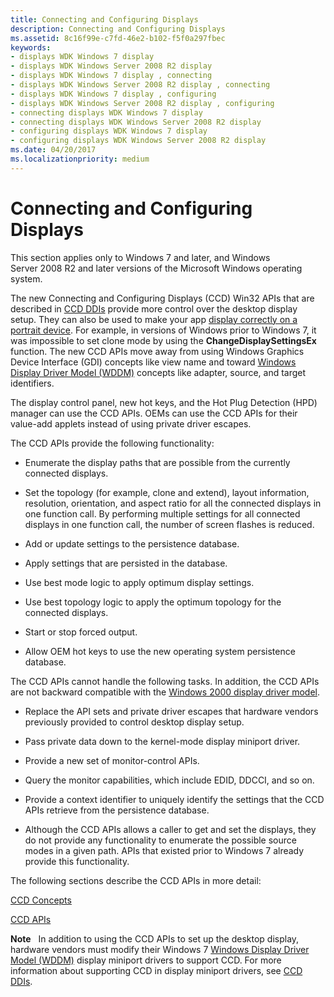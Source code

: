 ```yaml
---
title: Connecting and Configuring Displays
description: Connecting and Configuring Displays
ms.assetid: 8c16f99e-c7fd-46e2-b102-f5f0a297fbec
keywords:
- displays WDK Windows 7 display
- displays WDK Windows Server 2008 R2 display
- displays WDK Windows 7 display , connecting
- displays WDK Windows Server 2008 R2 display , connecting
- displays WDK Windows 7 display , configuring
- displays WDK Windows Server 2008 R2 display , configuring
- connecting displays WDK Windows 7 display
- connecting displays WDK Windows Server 2008 R2 display
- configuring displays WDK Windows 7 display
- configuring displays WDK Windows Server 2008 R2 display
ms.date: 04/20/2017
ms.localizationpriority: medium
---
```


# Connecting and Configuring Displays


This section applies only to Windows 7 and later, and Windows Server 2008 R2 and later versions of the Microsoft Windows operating system.

The new Connecting and Configuring Displays (CCD) Win32 APIs that are described in [CCD DDIs](ccd-ddis.md) provide more control over the desktop display setup. They can also be used to make your app [display correctly on a portrait device](displaying-app-on-portrait-device.md). For example, in versions of Windows prior to Windows 7, it was impossible to set clone mode by using the **ChangeDisplaySettingsEx** function. The new CCD APIs move away from using Windows Graphics Device Interface (GDI) concepts like view name and toward [Windows Display Driver Model (WDDM)](windows-vista-display-driver-model-design-guide.md) concepts like adapter, source, and target identifiers.

The display control panel, new hot keys, and the Hot Plug Detection (HPD) manager can use the CCD APIs. OEMs can use the CCD APIs for their value-add applets instead of using private driver escapes.

The CCD APIs provide the following functionality:

-   Enumerate the display paths that are possible from the currently connected displays.

-   Set the topology (for example, clone and extend), layout information, resolution, orientation, and aspect ratio for all the connected displays in one function call. By performing multiple settings for all connected displays in one function call, the number of screen flashes is reduced.

-   Add or update settings to the persistence database.

-   Apply settings that are persisted in the database.

-   Use best mode logic to apply optimum display settings.

-   Use best topology logic to apply the optimum topology for the connected displays.

-   Start or stop forced output.

-   Allow OEM hot keys to use the new operating system persistence database.

The CCD APIs cannot handle the following tasks. In addition, the CCD APIs are not backward compatible with the [Windows 2000 display driver model](windows-2000-display-driver-model-design-guide.md).

-   Replace the API sets and private driver escapes that hardware vendors previously provided to control desktop display setup.

-   Pass private data down to the kernel-mode display miniport driver.

-   Provide a new set of monitor-control APIs.

-   Query the monitor capabilities, which include EDID, DDCCI, and so on.

-   Provide a context identifier to uniquely identify the settings that the CCD APIs retrieve from the persistence database.

-   Although the CCD APIs allows a caller to get and set the displays, they do not provide any functionality to enumerate the possible source modes in a given path. APIs that existed prior to Windows 7 already provide this functionality.

The following sections describe the CCD APIs in more detail:

[CCD Concepts](ccd-concepts.md)

[CCD APIs](ccd-apis.md)

**Note**   In addition to using the CCD APIs to set up the desktop display, hardware vendors must modify their Windows 7 [Windows Display Driver Model (WDDM)](windows-vista-display-driver-model-design-guide.md) display miniport drivers to support CCD. For more information about supporting CCD in display miniport drivers, see [CCD DDIs](ccd-ddis.md).

 

 

 






